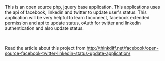 This is an open source php, jquery base application. This applications uses the api of facebook, linkedin and twitter to update user's status. This application will be very helpful to learn fbconnect, facebook extended permission and api to update status, oAuth for twitter and linkedin authentication and also update status.

<br /><br />
Read the article about this project from <a href='http://thinkdiff.net/facebook/open-source-facebook-twitter-linkedin-status-update-application/'><a href='http://thinkdiff.net/facebook/open-source-facebook-twitter-linkedin-status-update-application/'>http://thinkdiff.net/facebook/open-source-facebook-twitter-linkedin-status-update-application/</a></a>